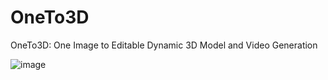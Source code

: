 # OneTo3D
OneTo3D: One Image to Editable Dynamic 3D Model and Video Generation

![image](https://github.com/lin-jinwei/OneTo3D/blob/main/output3D/gifs/0001-0396.gif)

